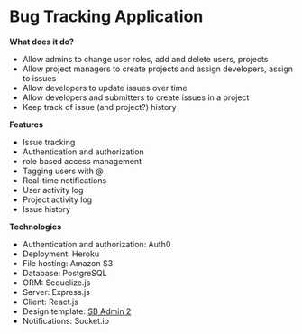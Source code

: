 # Bug Tracking Application

**What does it do?**

- Allow admins to change user roles, add and delete users, projects
- Allow project managers to create projects and assign developers, assign to issues
- Allow developers to update issues over time
- Allow developers and submitters to create issues in a project
- Keep track of issue (and project?) history

**Features**

- Issue tracking
- Authentication and authorization
- role based access management
- Tagging users with @
- Real-time notifications
- User activity log
- Project activity log
- Issue history

**Technologies**

- Authentication and authorization: Auth0
- Deployment: Heroku
- File hosting: Amazon S3
- Database: PostgreSQL
- ORM: Sequelize.js
- Server: Express.js
- Client: React.js
- Design template: [SB Admin 2](https://startbootstrap.com/themes/sb-admin-2/)
- Notifications: Socket.io
